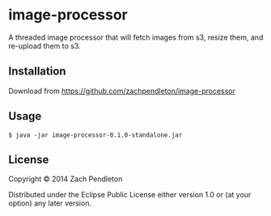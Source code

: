 # image-processor

A threaded image processor that will fetch images from s3, resize them, and
re-upload them to s3.

## Installation

Download from https://github.com/zachpendleton/image-processor

## Usage

    $ java -jar image-processor-0.1.0-standalone.jar

## License

Copyright © 2014 Zach Pendleton

Distributed under the Eclipse Public License either version 1.0 or (at
your option) any later version.
